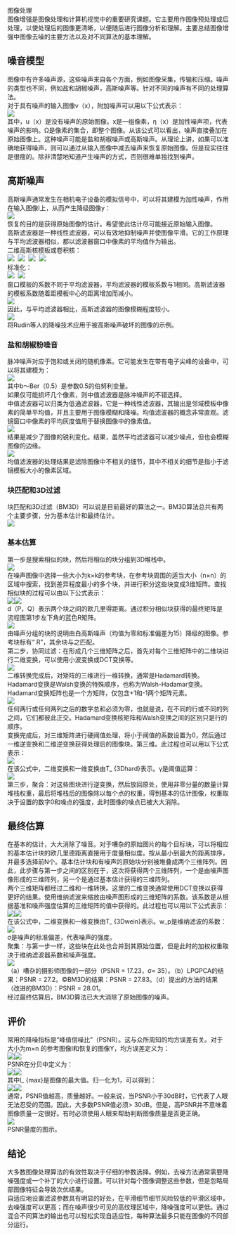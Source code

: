 图像处理<br />图像增强是图像处理和计算机视觉中的重要研究课题。它主要用作图像预处理或后处理，以使处理后的图像更清晰，以便随后进行图像分析和理解。主要总结图像增强中图像去噪的主要方法以及对不同算法的基本理解。
<a name="ttuaI"></a>
## 噪音模型
图像中有许多噪声源，这些噪声来自各个方面，例如图像采集，传输和压缩。噪声的类型也不同，例如盐和胡椒噪声，高斯噪声等。针对不同的噪声有不同的处理算法。<br />对于具有噪声的输入图像v（x），附加噪声可以用以下公式表示：<br />![](https://cdn.nlark.com/yuque/__latex/4ea877e14425d64ebdeafa0183a2aac7.svg#card=math&code=v%28x%29%3Du%28x%29%2B%5Ceta%28x%29%2C%20%20x%5Cin%7B%5CvarOmega%7D%2C&height=18&id=edokx)<br />其中，u（x）是没有噪声的原始图像。x是一组像素，η（x）是加性噪声项，代表噪声的影响。Ω是像素的集合，即整个图像。从该公式可以看出，噪声直接叠加在原始图像上。这种噪声可能是盐和胡椒噪声或高斯噪声。从理论上讲，如果可以准确地获得噪声，则可以通过从输入图像中减去噪声来恢复原始图像。但是现实往往是很瘦的。除非清楚地知道产生噪声的方式，否则很难单独找到噪声。
<a name="aEinu"></a>
## 高斯噪声
高斯噪声通常发生在相机电子设备的模拟信号中，可以将其建模为加性噪声，作用在输入图像I上，从而产生降级图像y：<br />![](https://cdn.nlark.com/yuque/0/2020/webp/396745/1601343180542-e3e8137e-3aee-4783-9010-e929bbc96db0.webp#height=19&id=fOXig&originHeight=19&originWidth=211&originalType=binary&size=0&status=done&style=none&width=211)<br />恢复的目的是获得原始图像的估计。希望使此估计尽可能接近原始输入图像。<br />高斯滤波器是一种线性滤波器，可以有效地抑制噪声并使图像平滑。它的工作原理与平均滤波器相似，都以滤波器窗口中像素的平均值作为输出。<br />二维高斯核模板或卷积核：<br />![](https://cdn.nlark.com/yuque/__latex/591d6bee8508b4318dfc8f76827fd424.svg#card=math&code=G%28u%2Cv%29%3D%5Cfrac%7B1%7D%7B2%5Cpi%5Csigma%5E2%7De%5E%7B-%5Cfrac%7Bu%5E2%2Bv%5E2%7D%7B2%5Csigma%5E2%7D%7D%2C&height=41&id=xnwJU)    ![](https://cdn.nlark.com/yuque/__latex/ac84d8a6f751001350a534ef3953b5d9.svg#card=math&code=s.t.%20&height=12&id=oNRfS)    ![](https://cdn.nlark.com/yuque/__latex/94eba52028d8013a99d2a9a2d6c4a14d.svg#card=math&code=u%20%5Cin%20%5B-w%2Cw%5D%2C&height=18&id=YOZlb)     ![](https://cdn.nlark.com/yuque/__latex/36de1307941e4150ecd9f161e11c3c2f.svg#card=math&code=v%5Cin%5B-w%2Cw%5D&height=18&id=BcIPC)<br />标准化：<br />![](https://cdn.nlark.com/yuque/__latex/591d6bee8508b4318dfc8f76827fd424.svg#card=math&code=G%28u%2Cv%29%3D%5Cfrac%7B1%7D%7B2%5Cpi%5Csigma%5E2%7De%5E%7B-%5Cfrac%7Bu%5E2%2Bv%5E2%7D%7B2%5Csigma%5E2%7D%7D%2C&height=41&id=oZAR8)   ![](https://cdn.nlark.com/yuque/__latex/e68b71186f4745083fd7743a8d84206e.svg#card=math&code=s%3D%5Csum_%7Bu%3D-w%7D%5Ew%5Csum_%7Bv%3D-w%7D%5Ewe%5E%7B-%5Cfrac%7Bu%5E2%2Bv%5E2%7D%7B2%5Csigma%5E2%7D%7D&height=45&id=EsVFw)<br />窗口模板的系数不同于平均滤波器，平均滤波器的模板系数与1相同。高斯滤波器的模板系数随着距模板中心的距离增加而减小。<br />![](https://cdn.nlark.com/yuque/0/2020/webp/396745/1601343180537-9a6f71b7-e816-469c-a133-f25478d26c0d.webp#height=440&id=DCoZr&originHeight=440&originWidth=452&originalType=binary&size=0&status=done&style=shadow&width=452)<br />因此，与平均滤波器相比，高斯滤波器的图像模糊程度较小。<br />![](https://cdn.nlark.com/yuque/0/2020/webp/396745/1601343180539-c5d3c5a0-68d9-4577-b713-05d502fa19a1.webp#height=283&id=kgq6U&originHeight=167&originWidth=400&originalType=binary&size=0&status=done&style=shadow&width=677)<br />将Rudin等人的降噪技术应用于被高斯噪声破坏的图像的示例。
<a name="e37d8d14"></a>
### 盐和胡椒粉噪音
脉冲噪声对应于饱和或关闭的随机像素。它可能发生在带有电子尖峰的设备中，可以将其建模为：<br />![](https://cdn.nlark.com/yuque/__latex/862e7ddf6f6022d8011dd111218a02ab.svg#card=math&code=y%3D%5Cbegin%7Bcases%7D%0AI%20%26%20%26%20%5Ctext%7B%20with%20probability%20P%7D%20%5C%5C%0Ab%20%26%20%26%20%5Ctext%7B%20with%20probability%201-p%7D%20%0A%5Cend%7Bcases%7D&height=39&id=Nyrp7)<br />其中b〜Ber（0.5）是参数0.5的伯努利变量。<br />如果仅可能损坏几个像素，则中值滤波器是脉冲噪声的不错选择。<br />中值滤波器可以归类为低通滤波器，它是一种线性滤波器，其输出是邻域模板中像素的简单平均值，并且主要用于图像模糊和降噪。均值滤波器的概念非常直观。滤镜窗口中像素的平均灰度值用于替换图像中的像素值。<br />![](https://cdn.nlark.com/yuque/0/2020/webp/396745/1601343180601-733a4e20-2ddb-4520-ba7b-0d8b06f93967.webp#height=303&id=Z2hHC&originHeight=286&originWidth=640&originalType=binary&size=0&status=done&style=shadow&width=677)<br />结果是减少了图像的锐利变化。结果，虽然平均滤波器可以减少噪点，但也会模糊图像的边缘。<br />![](https://cdn.nlark.com/yuque/0/2020/webp/396745/1601343180578-a1976013-efeb-4807-8142-30967f3136db.webp#height=372&id=wSl7v&originHeight=554&originWidth=1007&originalType=binary&size=0&status=done&style=shadow&width=677)<br />均值滤波器的处理结果是滤除图像中不相关的细节，其中不相关的细节是指小于滤镜模板大小的像素区域。
<a name="SfLNN"></a>
### 块匹配和3D过滤
块匹配和3D过滤（BM3D）可以说是目前最好的算法之一。BM3D算法总共有两个主要步骤，分为基本估计和最终估计。<br />![](https://cdn.nlark.com/yuque/0/2020/webp/396745/1601343180587-2b9072bd-77d4-477c-b573-98e0dbb31f99.webp#height=250&id=k4MBn&originHeight=209&originWidth=566&originalType=binary&size=0&status=done&style=shadow&width=677)
<a name="85d2fe75"></a>
### 基本估算
第一步是搜索相似的块，然后将相似的块分组到3D堆栈中。<br />![](https://cdn.nlark.com/yuque/0/2020/webp/396745/1601343180601-b0822b35-8347-4344-a4b9-b2c1156fc004.webp#height=352&id=yxsLs&originHeight=352&originWidth=357&originalType=binary&size=0&status=done&style=shadow&width=357)<br />在噪声图像中选择一些大小为k×k的参考块，在参考块周围的适当大小（n×n）的区域中搜索，找到差异程度最小的多个块，并进行积分这些块变成3维矩阵。查找相似块的过程可以由以下公式表示：<br />![](https://cdn.nlark.com/yuque/0/2020/webp/396745/1601343180607-2ed2d56e-75d9-48b9-84f9-ef608d1edbef.webp#height=42&id=zsTgT&originHeight=42&originWidth=253&originalType=binary&size=0&status=done&style=none&width=253)![](https://cdn.nlark.com/yuque/__latex/120e99d176e64e8d8388eb0ef4df3d31.svg#card=math&code=G%28P%29%3D%5C%7BQ%3Ad%28P%2CQ%29%5Cleqslant%5Ctau%5E%7Bstep1%7D%5C%7D&height=20&id=AtByl)<br />d（P，Q）表示两个块之间的欧几里得距离。通过积分相似块获得的最终矩阵是流程图第1步左下角的蓝色R矩阵。<br />![](https://cdn.nlark.com/yuque/0/2020/webp/396745/1601343180693-472e78eb-4988-4703-b799-0c860eac58d2.webp#height=310&id=xgODx&originHeight=152&originWidth=332&originalType=binary&size=0&status=done&style=none&width=677)<br />由噪声分组的块的说明由白高斯噪声（均值为零和标准偏差为15）降级的图像。参考块标有“ R”，其余块与之匹配。<br />第二步，协同过滤：在形成几个三维矩阵之后，首先对每个三维矩阵中的二维块进行二维变换，可以使用小波变换或DCT变换等。<br />![](https://cdn.nlark.com/yuque/0/2020/webp/396745/1601343180639-3edfc44f-6ef8-4c54-9d1f-c91ffb23227d.webp#height=358&id=n6Yjq&originHeight=163&originWidth=308&originalType=binary&size=0&status=done&style=shadow&width=677)<br />二维转换完成后，对矩阵的三维进行一维转换，通常是Hadamard转换。<br />Hadamard变换是Walsh变换的特殊顺序，也称为Walsh-Hadamar变换。Hadamard变换矩阵也是一个方矩阵，仅包含+1和-1两个矩阵元素。<br />![](https://cdn.nlark.com/yuque/__latex/7ee9ce786095ed1a7f7b79fca8ce77fc.svg#card=math&code=%28H_n%29_%7Bij%7D%3D%5Cfrac%7B1%7D%7B2%5E%7B%5Cfrac%7Bn%7D%7B2%7D%7D%7D%28-1%29%5E%7Bi%C2%B7j%7D&height=41&id=sQQbC)<br />任何两行或任何两列之后的数字总和必须为零，也就是说，在不同的行或不同的列之间，它们都彼此正交。Hadamard变换核矩阵和Walsh变换之间的区别只是行的顺序。<br />变换完成后，对三维矩阵进行硬阈值处理，将小于阈值的系数设置为0，然后通过一维逆变换和二维逆变换获得处理后的图像块。第三维。此过程也可以用以下公式表示：<br />![](https://cdn.nlark.com/yuque/__latex/1da70d232a8602aeb89fad395832daf7.svg#card=math&code=Q%28P%29%3DT_%7B3Dhard%7D%5E%7B-1%7D%28%5Cgamma%28T_%7B3Dhard%7D%28Q%28P%29%29%29%29.&height=21&id=GVZZs)<br />在该公式中，二维变换和一维变换由T_ {3Dhard}表示。γ是阈值运算：<br />![](https://cdn.nlark.com/yuque/__latex/128543c1161b0439884b540f8fcd17c1.svg#card=math&code=%5Cgamma%28x%29%3D%5Cbegin%7Bcases%7D%0A0%20%26%20if%20%7Cx%7C%5Cleqslant%5Clambda_%7B3D%7D%5Csigma%20%5C%5C%0Ax%20%26%20%5Ctext%7Botherwise%7D%0A%5Cend%7Bcases%7D&height=39&id=UPpoU)<br />第三步，聚合：对这些图块进行逆变换，然后放回原处，使用非零分量的数量计算堆栈权重，最后将堆栈后的图像除以每个点的权重，得到基本的估计图像，权重取决于设置的数字0和噪点的强度，此时图像的噪点已被大大消除。
<a name="pcfsy"></a>
## 最终估算
在基本的估计，大大消除了噪音。对于嘈杂的原始图片的每个目标块，可以将相应的基本估计块的欧几里德距离直接用于度量相似度。按从最小到最大的距离排序，并最多选择前N个。基本估计块和有噪声的原始块分别被堆叠成两个三维阵列。因此，此步骤与第一步之间的区别在于，这次将获得两个三维阵列，一个是由噪声图像形成的三维阵列，另一个是通过基本估计获得的三维阵列。<br />两个三维矩阵都经过二维和一维转换。这里的二维变换通常使用DCT变换以获得更好的结果。使用维纳滤波来缩放由噪声图形成的三维矩阵的系数。该系数是从根据基准和噪声强度估算的三维矩阵的值中获得的。此过程也可以用以下公式表示：<br />![](https://cdn.nlark.com/yuque/0/2020/webp/396745/1601343180633-c3c03cbb-2ea8-4b3b-af07-4635782e652e.webp#height=58&id=OXvjZ&originHeight=58&originWidth=284&originalType=binary&size=0&status=done&style=none&width=284)![](https://cdn.nlark.com/yuque/__latex/1ae9cdc8d79e8e4e410ee4d121493b78.svg#card=math&code=Q%28P%29%3DT%5E%7B-1%7D_%7B3Dwein%7D%28Wp%C2%B7T_%7B3Dwein%7D%28Q%28P%29%29%29&height=21&id=nGihZ)<br />在该公式中，二维变换和一维变换由T_ {3Dwein}表示。w_p是维纳滤波的系数：<br />![](https://cdn.nlark.com/yuque/__latex/c4c0e364ba564f423d567fed132c028c.svg#card=math&code=w_p%28%5Cxi%29%3D%5Cfrac%7B%7C%5Ctau_%7B3D%7D%5E%7Bwien%7D%28Q%5E%7Bbasic%7D%28P%29%29%28%5Cxi%29%7C%5E2%7D%7B%7C%5Ctau_%7B3D%7D%5E%7Bwien%7D%28Q%5E%7Bbasic%7D%28P%29%29%28%5Cxi%29%7C%5E2%2B%5Csigma%5E2%7D&height=50&id=nizKo)<br />σ是噪声的标准偏差，代表噪声的强度。<br />聚集：与第一步一样，这些块在此处也合并到其原始位置，但是此时的加权权重取决于维纳滤波器系数和噪声强度。<br />![](https://cdn.nlark.com/yuque/0/2020/webp/396745/1601343180735-f183c569-2dae-4116-bc34-943993dd867e.webp#height=726&id=YSJNY&originHeight=776&originWidth=724&originalType=binary&size=0&status=done&style=none&width=677)<br />（a）嘈杂的摄影师图像的一部分（PSNR = 17.23，σ= 35）。（b）LPGPCA的结果：PSNR = 27.2。©BM3D的结果：PSNR = 27.83。（d）提出的方法的结果（改进的BM3D）：PSNR = 28.01。<br />经过最终估算后，BM3D算法已大大消除了原始图像的噪声。
<a name="amRTV"></a>
## 评价
常用的降噪指标是“峰值信噪比”（PSNR）。这与众所周知的均方误差有关。对于大小为m×n 的参考图像I和恢复的图像Y，均方误差定义为：<br />![](https://cdn.nlark.com/yuque/0/2020/webp/396745/1601343180601-fb0c8ec6-2dcf-4888-9800-ca8f47423a6a.webp#height=49&id=qTL4v&originHeight=49&originWidth=308&originalType=binary&size=0&status=done&style=none&width=308)![](https://cdn.nlark.com/yuque/__latex/d9682759e6b78313edc05cf3ac63c5a2.svg#card=math&code=%5Ctext%7BMSE%7D%28Y%2CI%29%3D%5Cfrac%7B1%7D%7Bmn%7D%5Csum_%7Bx%2Cy%7D%28I_%7Bx%2Cy%7D-Y_%7Bx%2Cy%7D%29%5E2&height=42&id=EKkPb)<br />PSNR在分贝中定义为：<br />![](https://cdn.nlark.com/yuque/0/2020/webp/396745/1601343180717-2a8f4325-3001-4f48-9129-06ff7c2e31e4.webp#height=55&id=K9Q0L&originHeight=55&originWidth=308&originalType=binary&size=0&status=done&style=none&width=308)![](https://cdn.nlark.com/yuque/__latex/9ea8ee898eed90325785a9fe331bd549.svg#card=math&code=%5Ctext%7BPSNR%7D%28Y%2CI%29%3D10%2Alog%28%5Cfrac%7BI_%7Bmax%7D%5E2%7D%7BMSE%28Y%2CI%29%7D%29&height=41&id=fQPh0)<br />其中I_ {max}是图像的最大值。归一化为1，可以得到：<br />![](https://cdn.nlark.com/yuque/0/2020/webp/396745/1601343180621-f0566f3c-be5a-43b8-bf79-faa62de81967.webp#height=44&id=Spnuw&originHeight=44&originWidth=322&originalType=binary&size=0&status=done&style=none&width=322)![](https://cdn.nlark.com/yuque/__latex/684ff9f315c9f06715530b2989904f35.svg#card=math&code=%5Ctext%7BPSNR%7D%28Y%2CI%29%3D-10%2Alog%28MSE%28Y%2CI%29%29.&height=18&id=TK8Hm)<br />通常，PSNR值越高，质量越好。一般来说，当PSNR小于30dB时，它代表了人眼无法忍受的范围。因此，大多数PSNR值必须> 30dB。但是，高PSNR并不意味着图像质量一定很好。有时必须使用人眼来帮助判断图像质量是否更正确。<br />![](https://cdn.nlark.com/yuque/0/2020/webp/396745/1601343180719-33944dee-4abb-44cf-abc0-69d84eb03d0f.webp#height=485&id=rlbNx&originHeight=409&originWidth=571&originalType=binary&size=0&status=done&style=shadow&width=677)<br />PSNR量度的图示。
<a name="54bbba80"></a>
## 结论
大多数图像处理算法的有效性取决于仔细的参数选择。例如，去噪方法通常需要降噪强度或一个补丁的大小进行设置。可以针对每个图像调整这些参数，但是忽略局部图像特征会导致次优结果。<br />自适应地设置滤波参数具有明显的好处，在平滑细节细节风险较低的平滑区域中，去噪强度可以更高；而在噪声很少可见的高纹理区域中，降噪强度可以更低。通过混合不同算法的输出也可以轻松实现自适应性，每种算法最多只能在图像的不同部分运行。
